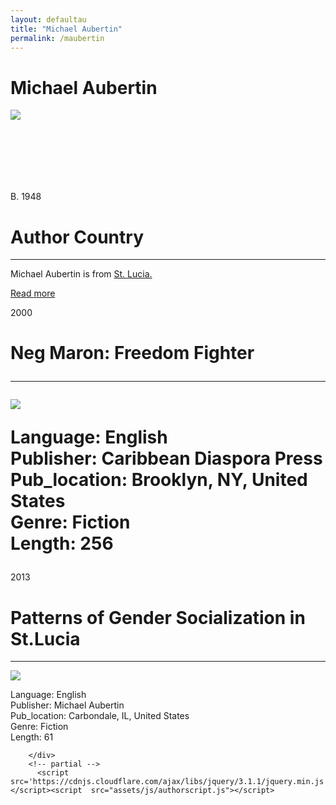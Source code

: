 ```yaml
---
layout: defaultau
title: "Michael Aubertin"
permalink: /maubertin
---
```

<!-- partial:index.partial.html -->
<div class="content">
    <h1>Michael Aubertin</h1>
    <div class="quote">
        <div><img src="https://thevoiceslu.com/wp-content/uploads/2020/08/Michael-Mike-Aubertin.jpg" class="logo"></div>
    </div>
    <div class="timeline">
        <div style="padding-bottom:100px;"></div>
        <div class="block">
            <div class="date right"><p class="right"> B. 1948 </p></div>
            <div class="dot"></div>
            <div class="left first">
            <div class="author_country">
                <h1>Author Country</h1><hr>
            <div class="aclocation"><p> Michael Aubertin is from <a href="http://localhost:4000/16">St. Lucia.</a></p></div>
              <div class="acreadmore">  <a href="#">Read more</a></div>
            </div>
            </div>
        </div>
        <div class="block">
            <div class="date left"><p class="left">2000</p></div>
            <div class="dot"></div>
            <div class="right">
                <h1>Neg Maron: Freedom Fighter</Neg Maron: Freedom Fighter</h1><hr>
                <p><img src="https://images-na.ssl-images-amazon.com/images/I/515QpJIHE+L._SX322_BO1,204,203,200_.jpg"></p>
                <p>
                Language: English <br/>
                Publisher: Caribbean Diaspora Press  <br/>
                Pub_location: Brooklyn, NY, United States <br/>
                Genre: Fiction <br/>
                Length: 256 <br/>
                </p>
            </div>
        </div>
        <div class="block">
            <div class="date right"><p class="right">2013</p></div>
            <div class="dot"></div>
            <div class="left">
                <h1>Patterns of Gender Socialization in St.Lucia</h1><hr>
                <p><img src="https://m.media-amazon.com/images/I/41zEQiCfqiL.jpg"></p>
                <p>
                Language: English <br/>
                Publisher: Michael Aubertin <br/>
                Pub_location: Carbondale, IL, United States <br/>
                Genre: Fiction <br/>
                Length: 61 <br/>
                </p>
            </div>
        </div>

        </div>
        <!-- partial -->
          <script src='https://cdnjs.cloudflare.com/ajax/libs/jquery/3.1.1/jquery.min.js'></script><script  src="assets/js/authorscript.js"></script>
